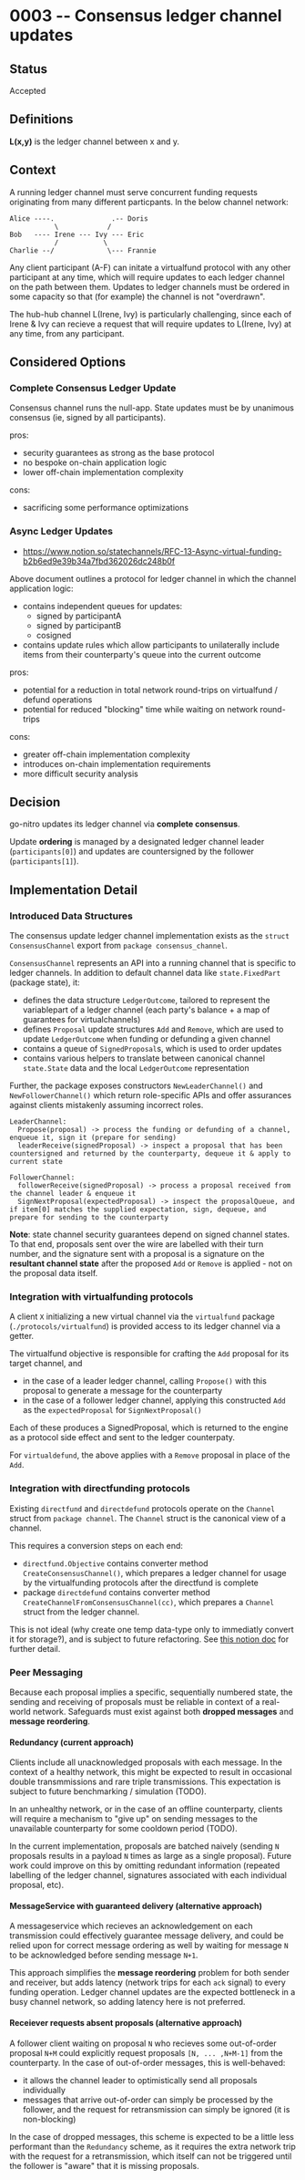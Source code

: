 # 0003 -- Consensus ledger channel updates

## Status

Accepted

## Definitions

**L(x,y)** is the ledger channel between x and y.

## Context

A running ledger channel must serve concurrent funding requests originating from many different particpants. In the below channel network:

```
Alice ----.              .-- Doris
           \            /
Bob   ---- Irene --- Ivy --- Eric
           /           \
Charlie --/             \--- Frannie
```

Any client participant (A-F) can initate a virtualfund protocol with any other participant at any time, which will require updates to each ledger channel on the path between them. Updates to ledger channels must be ordered in some capacity so that (for example) the channel is not "overdrawn".

The hub-hub channel L(Irene, Ivy) is particularly challenging, since each of Irene & Ivy can recieve a request that will require updates to L(Irene, Ivy) at any time, from any participant.


## Considered Options

### Complete Consensus Ledger Update

Consensus channel runs the null-app. State updates must be by unanimous consensus (ie, signed by all participants).

pros:
- security guarantees as strong as the base protocol
- no bespoke on-chain application logic
- lower off-chain implementation complexity

cons:
- sacrificing some performance optimizations

### Async Ledger Updates

- https://www.notion.so/statechannels/RFC-13-Async-virtual-funding-b2b6ed9e39b34a7fbd362026dc248b0f

Above document outlines a protocol for ledger channel in which the channel application logic:

- contains independent queues for updates:
  - signed by participantA
  - signed by participantB
  - cosigned
- contains update rules which allow participants to unilaterally include items from their counterparty's queue into the current outcome

pros:
- potential for a reduction in total network round-trips on virtualfund / defund operations
- potential for reduced "blocking" time while waiting on network round-trips

cons:
- greater off-chain implementation complexity
- introduces on-chain implementation requirements
- more difficult security analysis

## Decision

go-nitro updates its ledger channel via **complete consensus**.

Update **ordering** is managed by a designated ledger channel leader (`participants[0]`) and updates are countersigned by the follower (`participants[1]`).

## Implementation Detail

### Introduced Data Structures

The consensus update ledger channel implementation exists as the `struct ConsensusChannel` export from `package consensus_channel`.

`ConsensusChannel` represents an API into a running channel that is specific to ledger channels. In addition to default channel data like `state.FixedPart` (package state), it:
- defines the data structure `LedgerOutcome`, tailored to represent the variablepart of a ledger channel (each party's balance + a map of guarantees for virtualchannels)
- defines `Proposal` update structures `Add` and `Remove`, which are used to update `LedgerOutcome` when funding or defunding a given channel
- contains a queue of `SignedProposal`s, which is used to order updates
- contains various helpers to translate between canonical channel `state.State` data and the local `LedgerOutcome` representation

Further, the package exposes constructors `NewLeaderChannel()` and `NewFollowerChannel()` which return role-specific APIs and offer assurances against clients mistakenly assuming incorrect roles.

```
LeaderChannel:
  Propose(proposal) -> process the funding or defunding of a channel, enqueue it, sign it (prepare for sending)
  leaderReceive(signedProposal) -> inspect a proposal that has been countersigned and returned by the counterparty, dequeue it & apply to current state

FollowerChannel:
  followerReceive(signedProposal) -> process a proposal received from the channel leader & enqueue it
  SignNextProposal(expectedProposal) -> inspect the proposalQueue, and if item[0] matches the supplied expectation, sign, dequeue, and prepare for sending to the counterparty
```

**Note**: state channel security guarantees depend on signed channel states. To that end, proposals sent over the wire are labelled with their turn number, and the signature sent with a proposal is a signature on the **resultant channel state** after the proposed `Add` or `Remove` is applied - not on the proposal data itself.


### Integration with virtualfunding protocols

A client `X` initializing a new virtual channel via the `virtualfund` package (`./protocols/virtualfund`) is provided access to its ledger channel via a getter.

The virtualfund objective is responsible for crafting the `Add` proposal for its target channel, and
- in the case of a leader ledger channel, calling `Propose()` with this proposal to generate a message for the counterparty
- in the case of a follower ledger channel, applying this constructed `Add` as the `expectedProposal` for `SignNextProposal()`

Each of these produces a SignedProposal, which is returned to the engine as a protocol side effect and sent to the ledger counterpaty.


For `virtualdefund`, the above applies with a `Remove` proposal in place of the `Add`.

### Integration with directfunding protocols

Existing `directfund` and `directdefund` protocols operate on the `Channel` struct from `package channel`. The `Channel` struct is the canonical view of a channel.

This requires a conversion steps on each end:
- `directfund.Objective` contains converter method `CreateConsensusChannel()`, which prepares a ledger channel for usage by the virtualfunding protocols after the directfund is complete
- package `directdefund` contains converter method `CreateChannelFromConsensusChannel(cc)`, which prepares a `Channel` struct from the ledger channel.

This is not ideal (why create one temp data-type only to immediatly convert it for storage?), and is subject to future refactoring. See [this notion doc](https://www.notion.so/statechannels/Channels-ConsensusChannels-Objectives-9701e24e2bc1491a83fae375e4e4c64a#9c41424d07694150bdc6cf373309757a) for further detail.

### Peer Messaging

Because each proposal implies a specific, sequentially numbered state, the sending and receiving of proposals must be reliable in context of a real-world network. Safeguards must exist against both __dropped messages__ and __message reordering__.

#### Redundancy (current approach)

Clients include all unacknowledged proposals with each message. In the context of a healthy network, this might be expected to result in occasional double transmmissions and rare triple transmissions. This expectation is subject to future benchmarking / simulation (TODO).

In an unhealthy network, or in the case of an offline counterparty, clients will require a mechanism to "give up" on sending messages to the unavailable counterparty for some cooldown period (TODO).

In the current implementation, proposals are batched naively (sending `N` proposals results in a payload `N` times as large as a single proposal). Future work could improve on this by omitting redundant information (repeated labelling of the ledger channel, signatures associated with each individual proposal, etc).

#### MessageService with guaranteed delivery (alternative approach)

A messageservice which recieves an acknowledgement on each transmission could effectively guarantee message delivery, and could be relied upon for correct message ordering as well by waiting for message `N` to be acknowledged before sending message `N+1`.

This approach simplifies the __message reordering__ problem for both sender and receiver, but adds latency (network trips for each `ack` signal) to every funding operation. Ledger channel updates are the expected bottleneck in a busy channel network, so adding latency here is not preferred.

#### Receiever requests absent proposals  (alternative approach)

A follower client waiting on proposal `N` who recieves some out-of-order proposal `N+M` could explicitly request proposals `[N, ... ,N+M-1]` from the counterparty. In the case of out-of-order messages, this is well-behaved:
- it allows the channel leader to optimistically send all proposals individually
- messages that arrive out-of-order can simply be processed by the follower, and the request for retransmission can simply be ignored (it is non-blocking)

In the case of dropped messages, this scheme is expected to be a little less performant than the `Redundancy` scheme, as it requires the extra network trip with the request for a retransmission, which itself can not be triggered until the follower is "aware" that it is missing proposals.